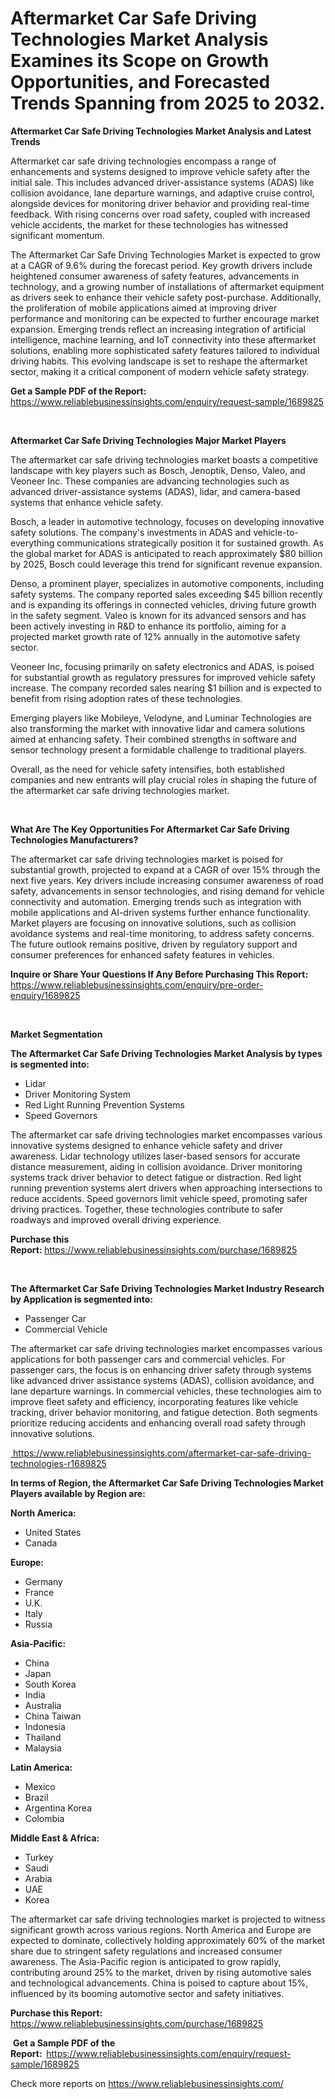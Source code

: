 <p><h1>Aftermarket Car Safe Driving Technologies Market Analysis Examines its Scope on Growth Opportunities, and Forecasted Trends Spanning from 2025 to 2032.</h1></p><p><strong>Aftermarket Car Safe Driving Technologies Market Analysis and Latest Trends</strong></p>
<p><p>Aftermarket car safe driving technologies encompass a range of enhancements and systems designed to improve vehicle safety after the initial sale. This includes advanced driver-assistance systems (ADAS) like collision avoidance, lane departure warnings, and adaptive cruise control, alongside devices for monitoring driver behavior and providing real-time feedback. With rising concerns over road safety, coupled with increased vehicle accidents, the market for these technologies has witnessed significant momentum.</p><p>The Aftermarket Car Safe Driving Technologies Market is expected to grow at a CAGR of 9.6% during the forecast period. Key growth drivers include heightened consumer awareness of safety features, advancements in technology, and a growing number of installations of aftermarket equipment as drivers seek to enhance their vehicle safety post-purchase. Additionally, the proliferation of mobile applications aimed at improving driver performance and monitoring can be expected to further encourage market expansion. Emerging trends reflect an increasing integration of artificial intelligence, machine learning, and IoT connectivity into these aftermarket solutions, enabling more sophisticated safety features tailored to individual driving habits. This evolving landscape is set to reshape the aftermarket sector, making it a critical component of modern vehicle safety strategy.</p></p>
<p><strong>Get a Sample PDF of the Report:&nbsp;</strong> <a href="https://www.reliablebusinessinsights.com/enquiry/request-sample/1689825?utm_campaign=3080&utm_medium=2&utm_source=Github&utm_content=ia&utm_term=26032025&utm_id=aftermarket-car-safe-driving-technologies">https://www.reliablebusinessinsights.com/enquiry/request-sample/1689825</a></p>
<p>&nbsp;</p>
<p><strong>Aftermarket Car Safe Driving Technologies Major Market Players</strong></p>
<p><p>The aftermarket car safe driving technologies market boasts a competitive landscape with key players such as Bosch, Jenoptik, Denso, Valeo, and Veoneer Inc. These companies are advancing technologies such as advanced driver-assistance systems (ADAS), lidar, and camera-based systems that enhance vehicle safety. </p><p>Bosch, a leader in automotive technology, focuses on developing innovative safety solutions. The company's investments in ADAS and vehicle-to-everything communications strategically position it for sustained growth. As the global market for ADAS is anticipated to reach approximately $80 billion by 2025, Bosch could leverage this trend for significant revenue expansion.</p><p>Denso, a prominent player, specializes in automotive components, including safety systems. The company reported sales exceeding $45 billion recently and is expanding its offerings in connected vehicles, driving future growth in the safety segment. Valeo is known for its advanced sensors and has been actively investing in R&D to enhance its portfolio, aiming for a projected market growth rate of 12% annually in the automotive safety sector.</p><p>Veoneer Inc, focusing primarily on safety electronics and ADAS, is poised for substantial growth as regulatory pressures for improved vehicle safety increase. The company recorded sales nearing $1 billion and is expected to benefit from rising adoption rates of these technologies.</p><p>Emerging players like Mobileye, Velodyne, and Luminar Technologies are also transforming the market with innovative lidar and camera solutions aimed at enhancing safety. Their combined strengths in software and sensor technology present a formidable challenge to traditional players. </p><p>Overall, as the need for vehicle safety intensifies, both established companies and new entrants will play crucial roles in shaping the future of the aftermarket car safe driving technologies market.</p></p>
<p>&nbsp;</p>
<p><strong>What Are The Key Opportunities For Aftermarket Car Safe Driving Technologies Manufacturers?</strong></p>
<p><p>The aftermarket car safe driving technologies market is poised for substantial growth, projected to expand at a CAGR of over 15% through the next five years. Key drivers include increasing consumer awareness of road safety, advancements in sensor technologies, and rising demand for vehicle connectivity and automation. Emerging trends such as integration with mobile applications and AI-driven systems further enhance functionality. Market players are focusing on innovative solutions, such as collision avoidance systems and real-time monitoring, to address safety concerns. The future outlook remains positive, driven by regulatory support and consumer preferences for enhanced safety features in vehicles.</p></p>
<p><strong>Inquire or Share Your Questions If Any Before Purchasing This Report:</strong> <a href="https://www.reliablebusinessinsights.com/enquiry/pre-order-enquiry/1689825?utm_campaign=3080&utm_medium=2&utm_source=Github&utm_content=ia&utm_term=26032025&utm_id=aftermarket-car-safe-driving-technologies">https://www.reliablebusinessinsights.com/enquiry/pre-order-enquiry/1689825</a></p>
<p>&nbsp;</p>
<p><strong>Market Segmentation</strong></p>
<p><strong>The Aftermarket Car Safe Driving Technologies Market Analysis by types is segmented into:</strong></p>
<p><ul><li>Lidar</li><li>Driver Monitoring System</li><li>Red Light Running Prevention Systems</li><li>Speed Governors</li></ul></p>
<p><p>The aftermarket car safe driving technologies market encompasses various innovative systems designed to enhance vehicle safety and driver awareness. Lidar technology utilizes laser-based sensors for accurate distance measurement, aiding in collision avoidance. Driver monitoring systems track driver behavior to detect fatigue or distraction. Red light running prevention systems alert drivers when approaching intersections to reduce accidents. Speed governors limit vehicle speed, promoting safer driving practices. Together, these technologies contribute to safer roadways and improved overall driving experience.</p></p>
<p><strong>Purchase this Report:&nbsp;</strong><a href="https://www.reliablebusinessinsights.com/purchase/1689825?utm_campaign=3080&utm_medium=2&utm_source=Github&utm_content=ia&utm_term=26032025&utm_id=aftermarket-car-safe-driving-technologies">https://www.reliablebusinessinsights.com/purchase/1689825</a></p>
<p>&nbsp;</p>
<p><strong>The Aftermarket Car Safe Driving Technologies Market Industry Research by Application is segmented into:</strong></p>
<p><ul><li>Passenger Car</li><li>Commercial Vehicle</li></ul></p>
<p><p>The aftermarket car safe driving technologies market encompasses various applications for both passenger cars and commercial vehicles. For passenger cars, the focus is on enhancing driver safety through systems like advanced driver assistance systems (ADAS), collision avoidance, and lane departure warnings. In commercial vehicles, these technologies aim to improve fleet safety and efficiency, incorporating features like vehicle tracking, driver behavior monitoring, and fatigue detection. Both segments prioritize reducing accidents and enhancing overall road safety through innovative solutions.</p></p>
<p><a href="https://www.reliablebusinessinsights.com/aftermarket-car-safe-driving-technologies-r1689825?utm_campaign=3080&utm_medium=2&utm_source=Github&utm_content=ia&utm_term=26032025&utm_id=aftermarket-car-safe-driving-technologies">&nbsp;https://www.reliablebusinessinsights.com/aftermarket-car-safe-driving-technologies-r1689825</a></p>
<p><strong>In terms of Region, the Aftermarket Car Safe Driving Technologies Market Players available by Region are:</strong></p>
<p>
    <p> <strong> North America: </strong>
        <ul>
            <li>United States</li>
            <li>Canada</li>
        </ul>
        </p> 
    <p> <strong> Europe: </strong>
        <ul>
            <li>Germany</li>
            <li>France</li>
            <li>U.K.</li>
            <li>Italy</li>
            <li>Russia</li>
        </ul>
        </p> 
    <p> <strong> Asia-Pacific: </strong>
        <ul>
            <li>China</li>
            <li>Japan</li>
            <li>South Korea</li>
            <li>India</li>
            <li>Australia</li>
            <li>China Taiwan</li>
            <li>Indonesia</li>
            <li>Thailand</li>
            <li>Malaysia</li>
        </ul>
        </p> 
    <p> <strong> Latin America: </strong>
        <ul>
            <li>Mexico</li>
            <li>Brazil</li>
            <li>Argentina Korea</li>
            <li>Colombia</li>
        </ul>
        </p> 
    <p> <strong> Middle East & Africa: </strong>
        <ul>
            <li>Turkey</li>
            <li>Saudi</li>
            <li>Arabia</li>
            <li>UAE</li>
            <li>Korea</li>
        </ul>
    </p>
    </p>
<p><p>The aftermarket car safe driving technologies market is projected to witness significant growth across various regions. North America and Europe are expected to dominate, collectively holding approximately 60% of the market share due to stringent safety regulations and increased consumer awareness. The Asia-Pacific region is anticipated to grow rapidly, contributing around 25% to the market, driven by rising automotive sales and technological advancements. China is poised to capture about 15%, influenced by its booming automotive sector and safety initiatives.</p></p>
<p><strong>Purchase this Report: </strong><a href="https://www.reliablebusinessinsights.com/purchase/1689825?utm_campaign=3080&utm_medium=2&utm_source=Github&utm_content=ia&utm_term=26032025&utm_id=aftermarket-car-safe-driving-technologies">https://www.reliablebusinessinsights.com/purchase/1689825</a></p>
<p>&nbsp;<strong>Get a Sample PDF of the Report:&nbsp;&nbsp;</strong><a href="https://www.reliablebusinessinsights.com/enquiry/request-sample/1689825?utm_campaign=3080&utm_medium=2&utm_source=Github&utm_content=ia&utm_term=26032025&utm_id=aftermarket-car-safe-driving-technologies">https://www.reliablebusinessinsights.com/enquiry/request-sample/1689825</a></p>
<p><strong></strong></p>
<p>Check more reports on <a href="https://www.reliablebusinessinsights.com/?utm_campaign=3080&utm_medium=2&utm_source=Github&utm_content=ia&utm_term=26032025&utm_id=aftermarket-car-safe-driving-technologies">https://www.reliablebusinessinsights.com/</a></p>